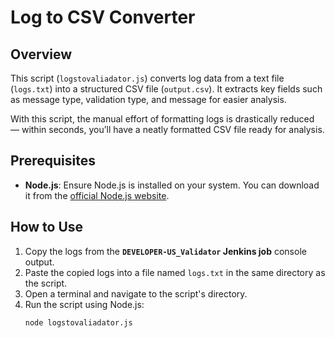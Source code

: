 # Log to CSV Converter

## Overview

This script (`logstovaliadator.js`) converts log data from a text file (`logs.txt`) into a structured CSV file (`output.csv`). It extracts key fields such as message type, validation type, and message for easier analysis.

With this script, the manual effort of formatting logs is drastically reduced — within seconds, you’ll have a neatly formatted CSV file ready for analysis.


## Prerequisites

- **Node.js**: Ensure Node.js is installed on your system. You can download it from the [official Node.js website](https://nodejs.org/).

## How to Use

1. Copy the logs from the **`DEVELOPER-US_Validator` Jenkins job** console output.
2. Paste the copied logs into a file named `logs.txt` in the same directory as the script.
3. Open a terminal and navigate to the script's directory.
4. Run the script using Node.js:
   ```bash
   node logstovaliadator.js
